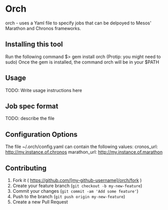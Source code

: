 # Orch

orch - uses a Yaml file to specify jobs that can be delpoyed to Mesos' Marathon and Chronos frameworks.

## Installing this tool

Run the following command
$> gem install orch
(Protip: you might need to sudo)
Once the gem is installed, the command orch will be in your $PATH

## Usage

TODO: Write usage instructions here

## Job spec format

TODO: describe the file

## Configuration Options

The file ~/.orch/config.yaml can contain the following values:
cronos_url: http://my.instance.of.chronos
marathon_url: http://my.instance.of.marathon

## Contributing

1. Fork it ( https://github.com/[my-github-username]/orch/fork )
2. Create your feature branch (`git checkout -b my-new-feature`)
3. Commit your changes (`git commit -am 'Add some feature'`)
4. Push to the branch (`git push origin my-new-feature`)
5. Create a new Pull Request
